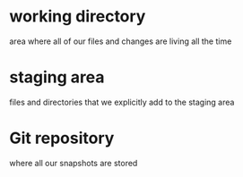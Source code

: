 # working directory
area where all of our files and changes are living all the time

# staging area
files and directories that we explicitly add to the staging area


# Git repository
where all our snapshots are stored

